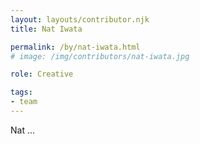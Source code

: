 ```yaml
---
layout: layouts/contributor.njk
title: Nat Iwata

permalink: /by/nat-iwata.html
# image: /img/contributors/nat-iwata.jpg

role: Creative

tags:
- team
---
```

Nat ...